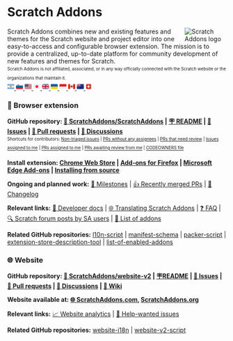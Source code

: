 # Scratch Addons

<img src="https://raw.githubusercontent.com/ScratchAddons/ScratchAddons/master/images/icon.svg" alt="Scratch Addons logo" align="right" width="96px"></img>
Scratch Addons combines new and existing features and themes for the Scratch website and project editor into one easy-to-access and configurable browser extension. The mission is to provide a centralized, up-to-date platform for community development of new features and themes for Scratch.<!-- 2 spaces -->  
<sub><sup>
Scratch Addons is not affiliated, associated, or in any way officially connected with the Scratch website or the organizations that maintain it.
</sup></sub>  
<a href="https://scratchaddons.com/0">
    <!-- Flags that represent the nationality of some Scratch Addons contributors, in no particular order and restricted to 10 flags -->
    <img src="https://github.com/twitter/twemoji/raw/master/assets/svg/1f1e6-1f1f7.svg" alt="Argentinian flag" width="16px"></img>
    <img src="https://raw.githubusercontent.com/twitter/twemoji/ad3d3d669bb3697946577247ebb15818f09c6c91/assets/svg/1f1f8-1f1ee.svg" alt="Slovenian flag" width="16px"></img>
    <img src="https://raw.githubusercontent.com/twitter/twemoji/ad3d3d669bb3697946577247ebb15818f09c6c91/assets/svg/1f1fa-1f1f8.svg" alt="American flag" width="16px"></img>
    <img src="https://raw.githubusercontent.com/twitter/twemoji/ad3d3d669bb3697946577247ebb15818f09c6c91/assets/svg/1f1ef-1f1f5.svg" alt="Japanese flag" width="16px"></img>
    <img src="https://raw.githubusercontent.com/twitter/twemoji/ad3d3d669bb3697946577247ebb15818f09c6c91/assets/svg/1f1ec-1f1e7.svg" alt="British flag" width="16px"></img>
    <img src="https://raw.githubusercontent.com/twitter/twemoji/ad3d3d669bb3697946577247ebb15818f09c6c91/assets/svg/1f1fa-1f1e6.svg" alt="Ukranian flag" width="16px"></img>
    <img src="https://raw.githubusercontent.com/twitter/twemoji/ad3d3d669bb3697946577247ebb15818f09c6c91/assets/svg/1f1ee-1f1e9.svg" alt="Indonesian flag" width="16px"></img>
    <img src="https://raw.githubusercontent.com/twitter/twemoji/ad3d3d669bb3697946577247ebb15818f09c6c91/assets/svg/1f1e8-1f1e6.svg" alt="Canadian flag" width="16px"></img>
    <img src="https://raw.githubusercontent.com/twitter/twemoji/ad3d3d669bb3697946577247ebb15818f09c6c91/assets/svg/1f1e6-1f1fa.svg" alt="Australian flag" width="16px"></img>
    <img src="https://raw.githubusercontent.com/twitter/twemoji/ad3d3d669bb3697946577247ebb15818f09c6c91/assets/svg/1f1e8-1f1ed.svg" alt="Swiss flag" width="16px"></img>
</a>

### 🔧 Browser extension

**GitHub repository: [📁 ScratchAddons/ScratchAddons](https://github.com/ScratchAddons/ScratchAddons) | [🪧 README](https://github.com/ScratchAddons/ScratchAddons#readme) | [📝 Issues](https://github.com/ScratchAddons/ScratchAddons/issues) | [💫 Pull requests](https://github.com/ScratchAddons/ScratchAddons/pulls) | [👥 Discussions](https://github.com/ScratchAddons/ScratchAddons/discussions)**<!-- 2 spaces -->  
<sub><sup>
Shortcuts for contributors:
[Non-triaged issues](https://github.com/ScratchAddons/ScratchAddons/issues?q=label%3A%22status%3A+needs+triage%22) | [PRs without any assignees](https://github.com/ScratchAddons/ScratchAddons/pulls?q=is%3Apr+is%3Aopen+no%3Aassignee) | [PRs that need review](https://github.com/ScratchAddons/ScratchAddons/pulls?q=is%3Apr+is%3Aopen+label%3A%22status%3A+needs+review%22) | [Issues assigned to me](https://github.com/ScratchAddons/ScratchAddons/issues/assigned/@me) | [PRs assigned to me](https://github.com/ScratchAddons/ScratchAddons/pulls/assigned/@me) | [PRs awaiting review from me](https://github.com/ScratchAddons/ScratchAddons/pulls?q=is%3Apr+is%3Aopen+user-review-requested%3A%40me) | [CODEOWNERS file](https://github.com/ScratchAddons/ScratchAddons/blob/master/.github/CODEOWNERS)
</sup></sub>

**Install extension: [Chrome Web Store](https://chrome.google.com/webstore/detail/fbeffbjdlemaoicjdapfpikkikjoneco) | [Add-ons for Firefox](https://addons.mozilla.org/firefox/addon/scratch-messaging-extension/) | [Microsoft Edge Add-ons](https://microsoftedge.microsoft.com/addons/detail/iliepgjnemckemgnledoipfiilhajdjj) | [Installing from source](https://scratchaddons.com/docs/getting-started/installing#from-source)**

**Ongoing and planned work:** [📌 Milestones](https://github.com/ScratchAddons/ScratchAddons/milestones?direction=asc&sort=due_date&state=open) | [👍 Recently merged PRs](https://github.com/ScratchAddons/ScratchAddons/pulls?q=is%3Apr+is%3Amerged+sort%3Aupdated-desc+NOT+%22translation+update%22) | [📰 Changelog](https://scratchaddons.com/changelog)

**Relevant links:** [📖 Developer docs](https://scratchaddons.com/docs/develop/) | [🌐 Translating Scratch Addons](https://scratchaddons.com/translate) | [❓ FAQ](https://scratchaddons.com/docs/faq/) | [🔍 Scratch forum posts by SA users](https://scratchaddons.com/forum-posts) | [📒 List of addons](https://scratchaddons.com/addons)

**Related GitHub repositories:** [l10n-script](https://github.com/ScratchAddons/l10n-script) | [manifest-schema](https://github.com/ScratchAddons/manifest-schema) | [packer-script](https://github.com/ScratchAddons/packer-script) | [extension-store-description-tool](https://github.com/ScratchAddons/extension-store-description-tool) | [list-of-enabled-addons](https://github.com/ScratchAddons/list-of-enabled-addons)

### 🌐 Website

**GitHub repository: [📁 ScratchAddons/website-v2](https://github.com/ScratchAddons/website-v2) | [🪧README](https://github.com/ScratchAddons/website-v2#readme) | [📝 Issues](https://github.com/ScratchAddons/website-v2/issues) | [💫 Pull requests](https://github.com/ScratchAddons/website-v2/pulls) | [👥 Discussions](https://github.com/ScratchAddons/ScratchAddons/discussions) | [📖 Wiki](https://github.com/ScratchAddons/website-v2/wiki)**

**Website available at: [🌐 ScratchAddons.com](https://scratchaddons.com), [ScratchAddons.org](https://scratchaddons.org)**

**Relevant links:** [📈 Website analytics](https://scratchaddons.com/analytics) | [👋 Help-wanted issues](https://github.com/ScratchAddons/website-v2/issues?q=is%3Aissue+is%3Aopen+label%3A%22help+wanted%22)

**Related GitHub repositories:** [website-i18n](https://github.com/ScratchAddons/website-i18n) | [website-v2-script](https://github.com/ScratchAddons/website-v2-script)
